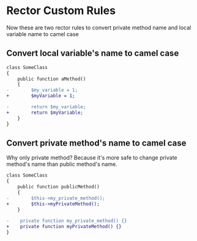 # Rector Custom Rules
Now these are two rector rules to convert private method name and local variable name to camel case

## Convert local variable's name to camel case
```diff
class SomeClass 
{
    public function aMethod() 
    {
-        $my_variable = 1;
+        $myVariable = 1;

-        return $my_variable;
+        return $myVariable;
    }
}
```

## Convert private method's name to camel case
Why only private method? Because it's more safe to change private method's name than public method's name.

```diff
class SomeClass 
{
    public function publicMethod() 
    {
-        $this->my_private_method();
+        $this->myPrivateMethod();
    }
    
-    private function my_private_method() {}
+    private function myPrivateMethod() {}
}
```